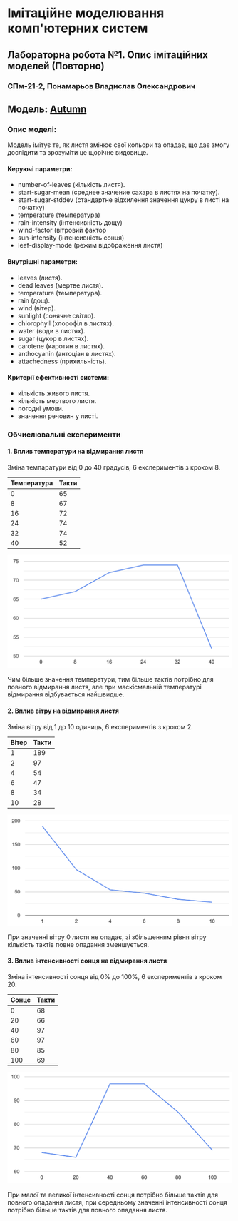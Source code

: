 <h1>Імітаційне моделювання комп'ютерних систем</h1>

<h2>Лабораторна робота №1. Опис імітаційних моделей (Повторно)</h2>

<h3>СПм-21-2, Понамарьов Владислав Олександрович</h3>

<h2>Модель:
<a href="https://www.netlogoweb.org/launch#http://www.netlogoweb.org/assets/modelslib/Sample%20Models/Biology/Autumn.nlogo">
Autumn
</a>
</h2>

<h3>Опис моделі:</h3>
<p>
Модель імітує те, як листя змінює свої кольори та опадає, що дає змогу дослідити та зрозуміти це щорічне видовище.
</p>

<h4>Керуючі параметри:</h4>
<ul>
<li>number-of-leaves (кількість листя).</li>
<li>start-sugar-mean (среднее значение сахара в листях на початку).</li>
<li>start-sugar-stddev (стандартне відхилення значення цукру в листі на початку)</li>
<li>temperature (температура)</li>
<li>rain-intensity (інтенсивність дощу)</li>
<li>wind-factor (вітровий фактор</li>
<li>sun-intensity (інтенсивність сонця)</li>
<li>leaf-display-mode (режим відображення листя)</li>
</ul>

<h4>Внутрішні параметри:</h4>
<ul>
<li>leaves (листя).</li>
<li>dead leaves (мертве листя).</li>
<li>temperature (температура).</li>
<li>rain (дощ).</li>
<li>wind (вітер).</li>
<li>sunlight (сонячне світло).</li>
<li>chlorophyll (хлорофіл в листях).</li>
<li>water (води в листях).</li>
<li>sugar (цукор в листях).</li>
<li>carotene (каротин в листях).</li>
<li>anthocyanin (антоціан в листях).</li>
<li>attachedness (прихильність).</li>
</ul>

<h4>Критерії ефективності системи:</h4>
<ul>
<li>кількість живого листя.</li>
<li>кількість мертвого листя.</li>
<li>погодні умови.</li>
<li>значення речовин у листі.</li>
</ul>

<h3>Обчислювальні експерименти</h3>

<h4>1. Вплив температури на відмирання листя</h4>
<p>
Зміна темпаратури від 0 до 40 градусів, 6 експериментів з кроком 8.
</p>
<table>
<thead>
<tr>
<th>Температура</th>
<th>Такти</th>
</tr>
</thead>
<tbody>
<tr>
<td>0</td>
<td>65</td>
</tr>
<tr>
<td>8</td>
<td>67</td>
</tr>
<tr>
<td>16</td>
<td>72</td>
</tr>
<tr>
<td>24</td>
<td>74</td>
</tr>
<tr>
<td>32</td>
<td>74</td>
</tr>
<tr>
<td>40</td>
<td>52</td>
</tr>
</tbody>
</table>
<img src="./images/chart1.png" alt="chart">
<p>
Чим більше значення температури, тим більше тактів потрібно для повного відмирання листя, але при маскісмальній температурі відмирання відбувається найшвидше.
</p>

<h4>2. Вплив вітру на відмирання листя</h4>
<p>
Зміна вітру від 1 до 10 одиниць, 6 експериментів з кроком 2.
</p>
<table>
<thead>
<tr>
<th>Вітер</th>
<th>Такти</th>
</tr>
</thead>
<tbody>
<tr>
<td>1</td>
<td>189</td>
</tr>
<tr>
<td>2</td>
<td>97</td>
</tr>
<tr>
<td>4</td>
<td>54</td>
</tr>
<tr>
<td>6</td>
<td>47</td>
</tr>
<tr>
<td>8</td>
<td>34</td>
</tr>
<tr>
<td>10</td>
<td>28</td>
</tr>
</tbody>
</table>
<img src="./images/chart2.png" alt="chart">
<p>
При значенні вітру 0 листя не опадає, зі збільшенням рівня вітру кількість тактів повне опадання зменшується.
</p>

<h4>3. Вплив інтенсивності сонця на відмирання листя</h4>
<p>
Зміна інтенсивності сонця від 0% до 100%, 6 експериментів з кроком 20.
</p>
<table>
<thead>
<tr>
<th>Cонце</th>
<th>Такти</th>
</tr>
</thead>
<tbody>
<tr>
<td>0</td>
<td>68</td>
</tr>
<tr>
<td>20</td>
<td>66</td>
</tr>
<tr>
<td>40</td>
<td>97</td>
</tr>
<tr>
<td>60</td>
<td>97</td>
</tr>
<tr>
<td>80</td>
<td>85</td>
</tr>
<tr>
<td>100</td>
<td>69</td>
</tr>
</tbody>
</table>
<img src="./images/chart3.png" alt="chart">
<p>
При малої та великої інтенсивності сонця потрібно більше тактів для повного опадання листя, при середньому значенні інтенсивності сонця потрібно більше тактів для повного опадання листя.
</p>

